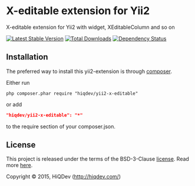 X-editable extension for Yii2
=============================

X-editable extension for Yii2 with widget, XEditableColumn and so on

[![Latest Stable Version](https://poser.pugx.org/hiqdev/yii2-x-editable/v/stable)](//packagist.org/packages/hiqdev/yii2-x-editable)
[![Total Downloads](https://poser.pugx.org/hiqdev/yii2-x-editable/downloads)](//packagist.org/packages/hiqdev/yii2-x-editable)
[![Dependency Status](https://www.versioneye.com/php/hiqdev:yii2-x-editable/dev-master/badge.svg)](https://www.versioneye.com/php/hiqdev:yii2-x-editable/dev-master)

## Installation

The preferred way to install this yii2-extension is through [composer](http://getcomposer.org/download/).

Either run

```
php composer.phar require "hiqdev/yii2-x-editable"
```

or add

```json
"hiqdev/yii2-x-editable": "*"
```

to the require section of your composer.json.

## License

This project is released under the terms of the BSD-3-Clause [license](https://github.com/hiqdev/yii2-x-editable/blob/master/LICENSE).
Read more [here](http://choosealicense.com/licenses/bsd-3-clause).

Copyright © 2015, HiQDev (http://hiqdev.com/)
